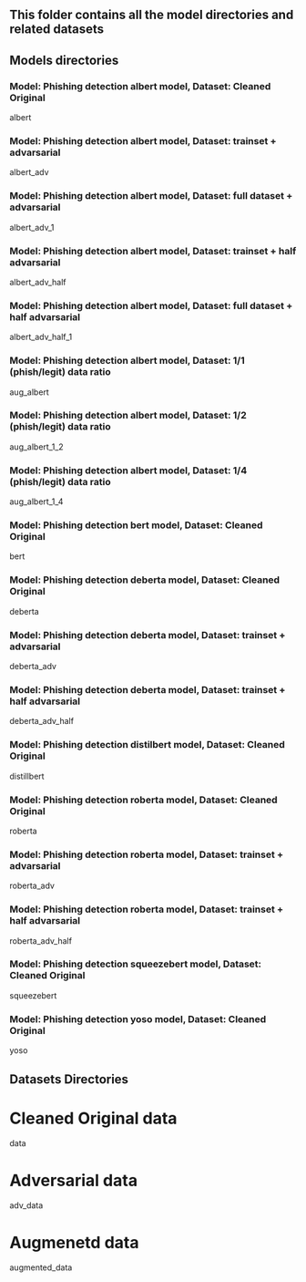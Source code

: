 ## This folder contains all the model directories and related datasets

## Models directories
### Model: Phishing detection albert model, Dataset: Cleaned Original
albert
### Model: Phishing detection albert model, Dataset: trainset + advarsarial
albert_adv
### Model: Phishing detection albert model, Dataset: full dataset + advarsarial
albert_adv_1
### Model: Phishing detection albert model, Dataset: trainset + half advarsarial
albert_adv_half
### Model: Phishing detection albert model, Dataset: full dataset + half advarsarial
albert_adv_half_1
### Model: Phishing detection albert model, Dataset: 1/1 (phish/legit) data ratio
aug_albert
### Model: Phishing detection albert model, Dataset: 1/2 (phish/legit) data ratio
aug_albert_1_2
### Model: Phishing detection albert model, Dataset: 1/4 (phish/legit) data ratio
aug_albert_1_4
### Model: Phishing detection bert model, Dataset: Cleaned Original
bert
### Model: Phishing detection deberta model, Dataset: Cleaned Original
deberta
### Model: Phishing detection deberta model, Dataset: trainset + advarsarial
deberta_adv
### Model: Phishing detection deberta model, Dataset: trainset + half advarsarial
deberta_adv_half
### Model: Phishing detection distilbert model, Dataset: Cleaned Original
distillbert
### Model: Phishing detection roberta model, Dataset: Cleaned Original
roberta
### Model: Phishing detection roberta model, Dataset: trainset + advarsarial
roberta_adv
### Model: Phishing detection roberta model, Dataset: trainset + half advarsarial
roberta_adv_half
### Model: Phishing detection squeezebert model, Dataset: Cleaned Original
squeezebert
### Model: Phishing detection yoso model, Dataset: Cleaned Original
yoso
## Datasets Directories
# Cleaned Original data
data
# Adversarial data
adv_data
# Augmenetd data
augmented_data


